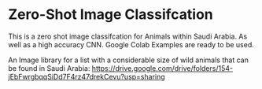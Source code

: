 # Zero-Shot Image Classifcation
This is a zero shot image classifcation for Animals within Saudi Arabia. As well as a high accuracy CNN. Google Colab Examples are ready to be used. 

An Image library for a list with a considerable size of wild animals that can be found in Saudi Arabia:
https://drive.google.com/drive/folders/154-jEbFwrgbqqSiDd7F4rz47drekCevu?usp=sharing

